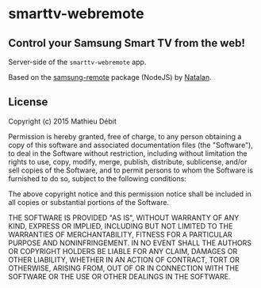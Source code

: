 # smarttv-webremote
## Control your Samsung Smart TV from the web!

Server-side of the `smarttv-webremote` app.

Based on the [samsung-remote](https://www.github.com/natalan/samsung-remote) package (NodeJS) by [Natalan](https://www.github.com/natalan/).

License
-----
Copyright (c) 2015 Mathieu Débit

Permission is hereby granted, free of charge, to any person obtaining a copy of this software and associated documentation files (the "Software"), to deal in the Software without restriction, including without limitation the rights to use, copy, modify, merge, publish, distribute, sublicense, and/or sell copies of the Software, and to permit persons to whom the Software is furnished to do so, subject to the following conditions:

The above copyright notice and this permission notice shall be included in all copies or substantial portions of the Software.

THE SOFTWARE IS PROVIDED "AS IS", WITHOUT WARRANTY OF ANY KIND, EXPRESS OR IMPLIED, INCLUDING BUT NOT LIMITED TO THE WARRANTIES OF MERCHANTABILITY, FITNESS FOR A PARTICULAR PURPOSE AND NONINFRINGEMENT. IN NO EVENT SHALL THE AUTHORS OR COPYRIGHT HOLDERS BE LIABLE FOR ANY CLAIM, DAMAGES OR OTHER LIABILITY, WHETHER IN AN ACTION OF CONTRACT, TORT OR OTHERWISE, ARISING FROM, OUT OF OR IN CONNECTION WITH THE SOFTWARE OR THE USE OR OTHER DEALINGS IN THE SOFTWARE.
